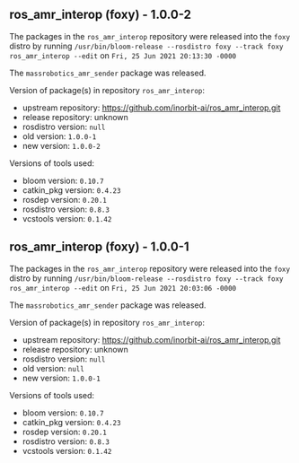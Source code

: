 ## ros_amr_interop (foxy) - 1.0.0-2

The packages in the `ros_amr_interop` repository were released into the `foxy` distro by running `/usr/bin/bloom-release --rosdistro foxy --track foxy ros_amr_interop --edit` on `Fri, 25 Jun 2021 20:13:30 -0000`

The `massrobotics_amr_sender` package was released.

Version of package(s) in repository `ros_amr_interop`:

- upstream repository: https://github.com/inorbit-ai/ros_amr_interop.git
- release repository: unknown
- rosdistro version: `null`
- old version: `1.0.0-1`
- new version: `1.0.0-2`

Versions of tools used:

- bloom version: `0.10.7`
- catkin_pkg version: `0.4.23`
- rosdep version: `0.20.1`
- rosdistro version: `0.8.3`
- vcstools version: `0.1.42`


## ros_amr_interop (foxy) - 1.0.0-1

The packages in the `ros_amr_interop` repository were released into the `foxy` distro by running `/usr/bin/bloom-release --rosdistro foxy --track foxy ros_amr_interop --edit` on `Fri, 25 Jun 2021 20:03:06 -0000`

The `massrobotics_amr_sender` package was released.

Version of package(s) in repository `ros_amr_interop`:

- upstream repository: https://github.com/inorbit-ai/ros_amr_interop.git
- release repository: unknown
- rosdistro version: `null`
- old version: `null`
- new version: `1.0.0-1`

Versions of tools used:

- bloom version: `0.10.7`
- catkin_pkg version: `0.4.23`
- rosdep version: `0.20.1`
- rosdistro version: `0.8.3`
- vcstools version: `0.1.42`


